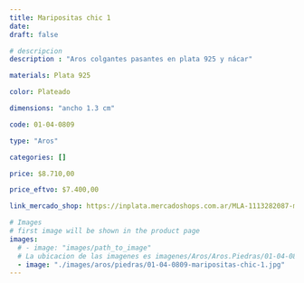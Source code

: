 ```yaml
---
title: Maripositas chic 1
date: 
draft: false

# descripcion
description : "Aros colgantes pasantes en plata 925 y nácar"

materials: Plata 925

color: Plateado

dimensions: "ancho 1.3 cm"

code: 01-04-0809

type: "Aros"

categories: []

price: $8.710,00

price_eftvo: $7.400,00

link_mercado_shop: https://inplata.mercadoshops.com.ar/MLA-1113282087-maripositas-chic-1-_JM

# Images
# first image will be shown in the product page
images:
  # - image: "images/path_to_image"
  # La ubicacion de las imagenes es imagenes/Aros/Aros.Piedras/01-04-0809-maripositas-chic-1
  - image: "./images/aros/piedras/01-04-0809-maripositas-chic-1.jpg"
---
```

